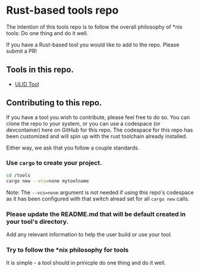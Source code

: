 # Rust-based tools repo

The intention of this tools repo is to follow the overall philosophy of *nix tools:  Do one thing and do it well.

If you have a Rust-based tool you would like to add to the repo.  Please submit a PR!

## Tools in this repo.
- [ULID Tool](https://github.com/PHACDataHub/rust-tools/tree/main/tools/ulid)

## Contributing to this repo.

If you have a tool you wish to contribute, please feel free to do so.  You can clone the repo to your system, or you can use a codespace (or devcontainer) here on GitHub for this repo.  The codespace for this repo has been customized and will spin up with the rust toolchain already installed.

Either way, we ask that you follow a couple standards.

### Use `cargo` to create your project.

```bash
cd /tools
cargo new --vcs=none mytoolname
```
Note: The `--vcs=none` argument is not needed if using this repo's codespace as it has been configured with that switch alread set for all `cargo new` calls.

### Please update the README.md that will be default created in your tool's directory.  
Add any relevant information to help the user build or use your tool.

### Try to follow the *nix philosophy for tools
It is simple - a tool should in prinicple do one thing and do it well.
